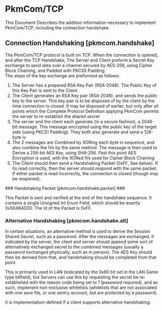 # PkmCom/TCP 

This Document Describes the addition information necessary to implement PkmCom/TCP, including the connection handshake.

## Connection Handshaking [pkmcom.handshake] ##


The PkmCom/TCP protocol is built on TCP. When the connection is opened, and after the TCP Handshake, The Server and Client preform a Secret Key exchange to send data over a channel secured by AES-256, using Cipher Block Chaining, and Padded with PKCS5 Padding.<br/>
The steps of the key exchange are preformed as follows:
<ol type="1">
<li>The Server has a prepared RSA Key Pair (RSA-2048). The Public Key of this Key Pair is sent to the Client</li>
<li>The Client generates an RSA Key pair (RSA-2048), and sends the public key to the server. This key pair is to be disposed of by the client by the time connection is closed. It may be disposed of earlier, but only after all points which the Complete Protocol Definition applying PkmCom permits the server to re-establish the shared secret</li>
<li>The server and the client each generate (in a secure fashion), a 2048-bit message. This message encrypted using the public key of the target side (using PKCS1 Padding). They both also generate and send a 128-byte iv</li>
<li>The 2 messages are Combined by XORing each byte in sequence, and also combine the IVs by the same method. The message is then used to Derive a 256-bit AES Key, using SHA-256. Past this point AES Encryption is used, with the XORed IVs used for Cipher Block Chaining</li>
<li>The Client should then send a Handshaking Packet (0xFF, See below). If its read correctly, then the server should respond with the same packet. If either packet is read incorrectly, the connection is closed (though may be reopened).</li>
</ol>
### Handshaking Packet [pkmcom.handshake.packet] ###



This Packet is sent and verified at the end of the handshake sequence. It contains a single Unsigned Int Enum Field, which should be exactly 0x504B4D00. The Id of the Packet is 0xFF.

### Alternative Handshaking [pkmcom.handshake.alt]

In certain situations, an alternative method is used to derive the Session Shared Secret, such as a password. 
After the messages are exchanged, if indicated by the server, the client and server should append some sort of alternatively exchanged secret to the combined messages (usually a password exchanged physically, such as in person). The AES Key should then be derived from that, and handshaking should be completed from that point. 

This is primarily used in LAN (indicated by the 0x80 bit set in the LAN Game type bitfield), but Servers can use this by requesting the secret be re-established with the reason code being set to 1 (password required), and as such, implement non-exclusive whitelists (whitelists that are not associated with one save file, or one sentry account, but are protected by a password). 

It is implementation-defined if a client supports alternative handshaking. 
